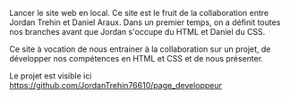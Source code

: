 Lancer le site web en local.
Ce site est le fruit de la collaboration entre Jordan Trehin et Daniel Araux.
Dans un premier temps, on a définit toutes nos branches avant que Jordan s'occupe du HTML et Daniel du CSS.

Ce site à vocation de nous entrainer à la collaboration sur un projet, de développer nos compétences en HTML et CSS et de nous présenter.

Le projet est visible ici https://github.com/JordanTrehin76610/page_developpeur
